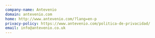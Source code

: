 ```yaml
---
company-name: Antevenio
domain: antevenio.com
home: http://www.antevenio.com/?lang=en-p
privacy-policy: https://www.antevenio.com/politica-de-privacidad/
email: info@antevenio.co.uk
---
```




